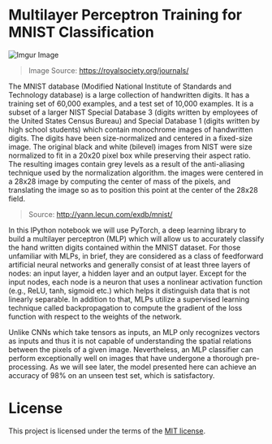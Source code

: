 # Multilayer Perceptron Training for MNIST Classification

![Imgur Image](https://royalsocietypublishing.org/cms/asset/7a534127-2f26-4dd5-9f55-dd72a512f42f/rsta20190163f02.png)
>Image Source: https://royalsociety.org/journals/

The MNIST database (Modified National Institute of Standards and Technology database) is a large collection of handwritten digits. It has a training set of 60,000 examples, and a test set of 10,000 examples. It is a subset of a larger NIST Special Database 3 (digits written by employees of the United States Census Bureau) and Special Database 1 (digits written by high school students) which contain monochrome images of handwritten digits. The digits have been size-normalized and centered in a fixed-size image. The original black and white (bilevel) images from NIST were size normalized to fit in a 20x20 pixel box while preserving their aspect ratio. The resulting images contain grey levels as a result of the anti-aliasing technique used by the normalization algorithm. the images were centered in a 28x28 image by computing the center of mass of the pixels, and translating the image so as to position this point at the center of the 28x28 field.
>Source: http://yann.lecun.com/exdb/mnist/

In this IPython notebook we will use PyTorch, a deep learning library to build a multilayer perceptron (MLP) which will allow us to accurately classify the hand written digits contained within the MNIST dataset. For those unfamiliar with MLPs, in brief, they are considered as a class of feedforward artificial neural networks and generally consist of at least three layers of nodes: an input layer, a hidden layer and an output layer. Except for the input nodes, each node is a neuron that uses a nonlinear activation function (e.g., ReLU, tanh, sigmoid etc.) which helps it distinguish data that is not linearly separable. In addition to that, MLPs utilize a supervised learning technique called backpropagation to compute the gradient of the loss function with respect to the weights of the network.

Unlike CNNs which take tensors as inputs, an MLP only recognizes vectors as inputs and thus it is not capable of understanding the spatial relations between the pixels of a given image. Nevertheless, an MLP classifier can perform exceptionally well on images that have undergone a thorough pre-processing. As we will see later, the model presented here can achieve an accuracy of 98% on an unseen test set, which is satisfactory.

# License

This project is licensed under the terms of the [MIT license](https://choosealicense.com/licenses/mit/).
